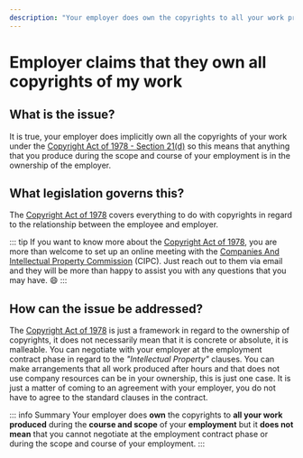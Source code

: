 ```yaml
---
description: "Your employer does own the copyrights to all your work produced during the course and scope of your employment but it does not mean that you cannot negotiate at the employment contract phase."
---
```


# Employer claims that they own all copyrights of my work

## What is the issue?

It is true, your employer does implicitly own all the copyrights of your work under the [Copyright Act of 1978 - Section 21(d)](https://lawlibrary.org.za/akn/za/act/1978/98/eng@1987-09-25#chp_1__sec_21) so this means that anything that you produce during the scope and course of your employment is in the ownership of the employer.

## What legislation governs this?

The [Copyright Act of 1978](https://lawlibrary.org.za/akn/za/act/1978/98/eng@1987-09-25) covers everything to do with copyrights in regard to the relationship between the employee and employer.

::: tip
If you want to know more about the [Copyright Act of 1978](https://lawlibrary.org.za/akn/za/act/1978/98/eng@1987-09-25), you are more than welcome to set up an online meeting with the [Companies And Intellectual Property Commission](https://www.cipc.co.za/) (CIPC). Just reach out to them via email and they will be more than happy to assist you with any questions that you may have. :smile:
:::

## How can the issue be addressed?

The [Copyright Act of 1978](https://lawlibrary.org.za/akn/za/act/1978/98/eng@1987-09-25) is just a framework in regard to the ownership of copyrights, it does not necessarily mean that it is concrete or absolute, it is malleable. You can negotiate with your employer at the employment contract phase in regard to the _"Intellectual Property"_ clauses. You can make arrangements that all work produced after hours and that does not use company resources can be in your ownership, this is just one case. It is just a matter of coming to an agreement with your employer, you do not have to agree to the standard clauses in the contract.

::: info Summary
Your employer does **own** the copyrights to **all your work produced** during the **course and scope** of your **employment** but it **does not mean** that you cannot negotiate at the employment contract phase or during the scope and course of your employment.
:::
